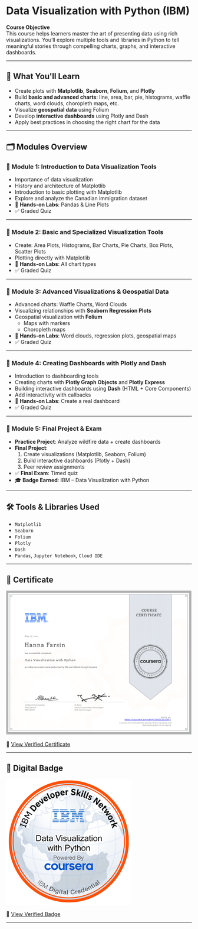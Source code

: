 #  Data Visualization with Python (IBM)

**Course Objective**  
This course helps learners master the art of presenting data using rich visualizations. You’ll explore multiple tools and libraries in Python to tell meaningful stories through compelling charts, graphs, and interactive dashboards.

---

## 🧠 What You'll Learn

- Create plots with **Matplotlib**, **Seaborn**, **Folium**, and **Plotly**
- Build **basic and advanced charts**: line, area, bar, pie, histograms, waffle charts, word clouds, choropleth maps, etc.
- Visualize **geospatial data** using Folium
- Develop **interactive dashboards** using Plotly and Dash
- Apply best practices in choosing the right chart for the data

---

## 🗂️ Modules Overview

### 📘 Module 1: Introduction to Data Visualization Tools
- Importance of data visualization
- History and architecture of Matplotlib
- Introduction to basic plotting with Matplotlib
- Explore and analyze the Canadian immigration dataset
- 📌 **Hands-on Labs**: Pandas & Line Plots  
- ✅ Graded Quiz

---

### 📘 Module 2: Basic and Specialized Visualization Tools
- Create: Area Plots, Histograms, Bar Charts, Pie Charts, Box Plots, Scatter Plots
- Plotting directly with Matplotlib
- 📌 **Hands-on Labs**: All chart types  
- ✅ Graded Quiz

---

### 📘 Module 3: Advanced Visualizations & Geospatial Data
- Advanced charts: Waffle Charts, Word Clouds
- Visualizing relationships with **Seaborn Regression Plots**
- Geospatial visualization with **Folium**
  - Maps with markers
  - Choropleth maps
- 📌 **Hands-on Labs**: Word clouds, regression plots, geospatial maps  
- ✅ Graded Quiz

---

### 📘 Module 4: Creating Dashboards with Plotly and Dash
- Introduction to dashboarding tools
- Creating charts with **Plotly Graph Objects** and **Plotly Express**
- Building interactive dashboards using **Dash** (HTML + Core Components)
- Add interactivity with callbacks
- 📌 **Hands-on Labs**: Create a real dashboard  
- ✅ Graded Quiz

---

### 📘 Module 5: Final Project & Exam
- **Practice Project**: Analyze wildfire data + create dashboards  
- **Final Project**:
  1. Create visualizations (Matplotlib, Seaborn, Folium)
  2. Build interactive dashboards (Plotly + Dash)
  3. Peer review assignments
- ✅ **Final Exam**: Timed quiz
- 🎓 **Badge Earned**: IBM – Data Visualization with Python

---

## 🛠️ Tools & Libraries Used

- `Matplotlib`
- `Seaborn`
- `Folium`
- `Plotly`
- `Dash`
- `Pandas`, `Jupyter Notebook`, `Cloud IDE`

---
## 📜 Certificate

![Certificate Preview](../assets/Coursera8.png)

🔗 [View Verified Certificate](https://www.coursera.org/account/accomplishments/verify/2VHZC3ZLGKPT)

---

## 🏅 Digital Badge

![Badge](../assets/badge8.png)

🔗 [View Verified Badge](https://www.credly.com/earner/earned/badge/d920feea-6563-4993-866d-959707e90020)


---
